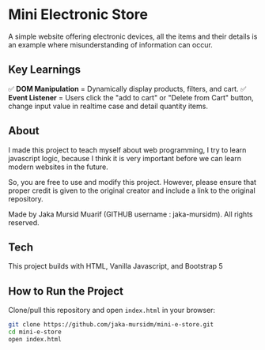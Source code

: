 # Mini Electronic Store

A simple website offering electronic devices, all the items and their details is an example where misunderstanding of information can occur.

## Key Learnings

✅ **DOM Manipulation** = Dynamically display products, filters, and cart.
✅ **Event Listener** = Users click the "add to cart" or "Delete from Cart" button, change input value in realtime case and detail quantity items.

## About

I made this project to teach myself about web programming, I try to learn javascript logic, because I think it is very important before we can learn modern websites in the future.

So, you are free to use and modify this project. However, please ensure that proper credit is given to the original creator and include a link to the original repository.

Made by Jaka Mursid Muarif (GITHUB username : jaka-mursidm). All rights reserved.

## Tech

This project builds with HTML, Vanilla Javascript, and Bootstrap 5

## How to Run the Project

Clone/pull this repository and open `index.html` in your browser:

```sh
git clone https://github.com/jaka-mursidm/mini-e-store.git
cd mini-e-store
open index.html
```
